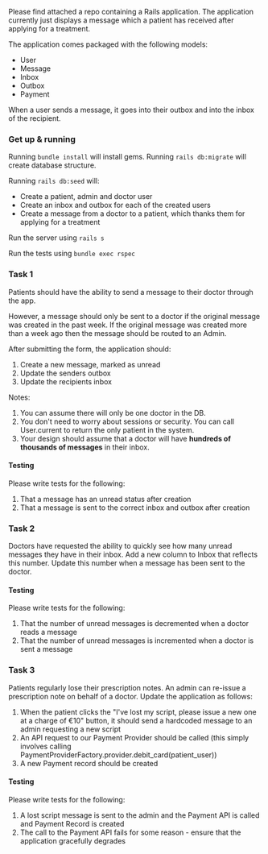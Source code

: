 Please find attached a repo containing a Rails application. The application currently just displays a message which a patient has received after applying for a treatment.

The application comes packaged with the following models:

* User
* Message
* Inbox
* Outbox
* Payment

When a user sends a message, it goes into their outbox and into the inbox of the recipient.

### Get up & running

Running `bundle install` will install gems.
Running `rails db:migrate` will create database structure.

Running `rails db:seed` will:

- Create a patient, admin and doctor user
- Create an inbox and outbox for each of the created users
- Create a message from a doctor to a patient, which thanks them for applying for a treatment

Run the server using `rails s`

Run the tests using `bundle exec rspec`

### Task 1

Patients should have the ability to send a message to their doctor through the app.

However, a message should only be sent to a doctor if the original message was created in the past week.
If the original message was created more than a week ago then the message should be routed to an Admin.

After submitting the form, the application should:

1. Create a new message, marked as unread
2. Update the senders outbox
3. Update the recipients inbox

Notes:

1. You can assume there will only be one doctor in the DB.
2. You don't need to worry about sessions or security. You can call User.current to return the only patient in the system.
3. Your design should assume that a doctor will have **hundreds of thousands of messages** in their inbox.

#### Testing

Please write tests for the following:

1. That a message has an unread status after creation
2. That a message is sent to the correct inbox and outbox after creation
 
### Task 2

Doctors have requested the ability to quickly see how many unread messages they have in their inbox. Add a new column to Inbox that reflects this number. Update this number when a message has been sent to the doctor.

#### Testing

Please write tests for the following:

1. That the number of unread messages is decremented when a doctor reads a message
2. That the number of unread messages is incremented when a doctor is sent a message


### Task 3

Patients regularly lose their prescription notes. An admin can re-issue a prescription note on behalf of a doctor. Update the application as follows:

1. When the patient clicks the "I've lost my script, please issue a new one at a charge of €10" button, it should send a hardcoded message to an admin requesting a new script
2. An API request to our Payment Provider should be called (this simply involves calling PaymentProviderFactory.provider.debit_card(patient_user))
3. A new Payment record should be created

#### Testing

Please write tests for the following:

1. A lost script message is sent to the admin and the Payment API is called and Payment Record is created
2. The call to the Payment API fails for some reason - ensure that the application gracefully degrades
